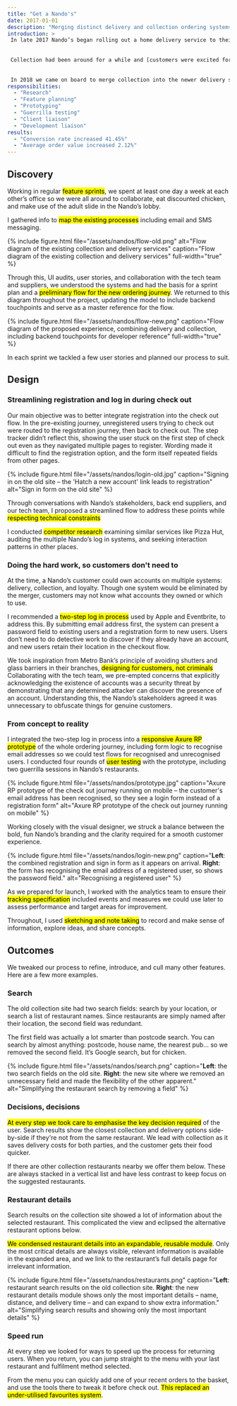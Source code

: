 ```yaml
---
title: "Get a Nando's"
date: 2017-01-01
description: "Merging distinct delivery and collection ordering systems, boosting conversions by over 40%"
introduction: >
 In late 2017 Nando’s began rolling out a home delivery service to their restaurants.
 
 
 Collection had been around for a while and [customers were excited for home delivery](http://www.ladbible.com/news/food-uk-nandos-has-officially-launched-its-own-delivery-service-20171105) from the UK’s top casual dining restaurant, but the two ordering options had completely distinct experiences.
 
 
 In 2018 we came on board to merge collection into the newer delivery system, and improve both journeys in the process.
responsibilities:
  - "Research"
  - "Feature planning"
  - "Prototyping"
  - "Guerrilla testing"
  - "Client liaison"
  - "Development liaison"
results:
  - "Conversion rate increased 41.45%"
  - "Average order value increased 2.12%"
---
```


## Discovery
Working in regular <mark>feature sprints</mark>, we spent at least one day a week at each other’s office so we were all around to collaborate, eat discounted chicken, and make use of the adult slide in the Nando’s lobby.

I gathered info to <mark>map the existing processes</mark>  including email and SMS messaging.

{% include figure.html file="/assets/nandos/flow-old.png" alt="Flow diagram of the existing collection and delivery services" caption="Flow diagram of the existing collection and delivery services" full-width="true" %}

Through this, UI audits, user stories, and collaboration with the tech team and suppliers, we understood the systems and had the basis for a sprint plan and a <mark>preliminary flow for the new ordering journey</mark>. We returned to this diagram throughout the project, updating the model to include backend touchpoints and serve as a master reference for the flow.

{% include figure.html file="/assets/nandos/flow-new.png" caption="Flow diagram of the proposed experience, combining delivery and collection, including backend touchpoints for developer reference" full-width="true" %}

In each sprint we tackled a few user stories and planned our process to suit.

## Design
### Streamlining registration and log in during check out

Our main objective was to better integrate registration into the check out flow. In the pre-existing journey, unregistered users trying to check out were routed to the registration journey, then back to check out. The step tracker didn’t reflect this, showing the user stuck on the first step of check out even as they navigated multiple pages to register. Wording made it difficult to find the registration option, and the form itself repeated fields from other pages.

{% include figure.html file="/assets/nandos/login-old.jpg" caption="Signing in on the old site – the 'Hatch a new account' link leads to registration" alt="Sign in form on the old site" %}

Through conversations with Nando’s stakeholders, back end suppliers, and our tech team, I proposed a streamlined flow to address these points while <mark>respecting technical constraints</mark>

I conducted <mark>competitor research</mark>  examining similar services like Pizza Hut, auditing the multiple Nando’s log in systems, and seeking interaction patterns in other places.

### Doing the hard work, so customers don't need to

At the time, a Nando’s customer could own accounts on multiple systems: delivery, collection, and loyalty. Though one system would be eliminated by the merger, customers may not know what accounts they owned or which to use.

I recommended a <mark>two-step log in process</mark>  used by Apple and Eventbrite, to address this. By submitting email address first, the system can present a password field to existing users and a registration form to new users. Users don’t need to do detective work to discover if they already have an account, and new users retain their location in the checkout flow.

We took inspiration from Metro Bank’s principle of avoiding shutters and glass barriers in their branches, <mark>designing for customers, not criminals</mark> Collaborating with the tech team, we pre-empted concerns that explicitly acknowledging the existence of accounts was a security threat by demonstrating that any determined attacker can discover the presence of an account. Understanding this, the Nando’s stakeholders agreed it was unnecessary to obfuscate things for genuine customers.

### From concept to reality

I integrated the two-step log in process into a <mark>responsive Axure RP prototype</mark> of the whole ordering journey, including form logic to recognise email addresses so we could test flows for recognised and unrecognised users. I conducted four rounds of <mark>user testing</mark> with the prototype, including two guerrilla sessions in Nando’s restaurants.

{% include figure.html file="/assets/nandos/prototype.jpg" caption="Axure RP prototype of the check out journey running on mobile – the customer's email address has been recognised, so they see a login form instead of a registration form" alt="Axure RP prototype of the check out journey running on mobile" %}

Working closely with the visual designer, we struck a balance between the bold, fun Nando’s branding and the clarity required for a smooth customer experience.

{% include figure.html file="/assets/nandos/login-new.png" caption="**Left**: the combined registration and sign in form as it appears on arrival. **Right**: the form has recognising the email address of a registered user, so shows the password field." alt="Recognising a registered user" %}

As we prepared for launch, I worked with the analytics team to ensure their <mark>tracking specification</mark> included events and measures we could use later to assess performance and target areas for improvement.

Throughout, I used <mark>sketching and note taking</mark> to record and make sense of information, explore ideas, and share concepts.

## Outcomes

We tweaked our process to refine, introduce, and cull many other features. Here are a few more examples.

### Search

The old collection site had two search fields: search by your location, or search a list of restaurant names. Since restaurants are simply named after their location, the second field was redundant.

The first field was actually a lot smarter than postcode search. You can search by almost anything: postcode, house name, the nearest pub… so we removed the second field. It’s Google search, but for chicken.

{% include figure.html file="/assets/nandos/search.png" caption="**Left**: the two search fields on the old site. **Right**: the new site where we removed an unnecessary field and made the flexibility of the other apparent." alt="Simplifying the restaurant search by removing a field" %}

### Decisions, decisions

<mark>At every step we took care to emphasise the key decision required</mark> of the user. Search results show the closest collection and delivery options side-by-side if they're not from the same restaurant. We lead with collection as it saves delivery costs for both parties, and the customer gets their food quicker.

If there are other collection restaurants nearby we offer them below. These are always stacked in a vertical list and have less contrast to keep focus on the suggested restaurants.

### Restaurant details

Search results on the collection site showed a lot of information about the selected restaurant. This complicated the view and eclipsed the alternative restaurant options below.

<mark>We condensed restaurant details into an expandable, reusable module</mark>. Only the most critical details are always visible, relevant information is available in the expanded area, and we link to the restaurant’s full details page for irrelevant information.

{% include figure.html file="/assets/nandos/restaurants.png" caption="**Left**: restaurant search results on the old collection site. **Right**: the new restaurant details module shows only the most important details – name, distance, and delivery time – and can expand to show extra information." alt="Simplifying search results and showing only the most important details" %}

### Speed run

At every step we looked for ways to speed up the process for returning users. When you return, you can jump straight to the menu with your last restaurant and fulfilment method selected.

From the menu you can quickly add one of your recent orders to the basket, and use the tools there to tweak it before check out. <mark>This replaced an under-utilised favourites system</mark>.